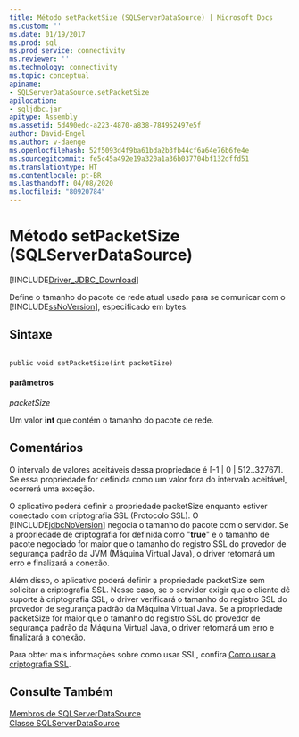 ```yaml
---
title: Método setPacketSize (SQLServerDataSource) | Microsoft Docs
ms.custom: ''
ms.date: 01/19/2017
ms.prod: sql
ms.prod_service: connectivity
ms.reviewer: ''
ms.technology: connectivity
ms.topic: conceptual
apiname:
- SQLServerDataSource.setPacketSize
apilocation:
- sqljdbc.jar
apitype: Assembly
ms.assetid: 5d490edc-a223-4870-a838-784952497e5f
author: David-Engel
ms.author: v-daenge
ms.openlocfilehash: 52f5093d4f9ba61bda2b3fb44cf6a64e76b6fe4e
ms.sourcegitcommit: fe5c45a492e19a320a1a36b037704bf132dffd51
ms.translationtype: HT
ms.contentlocale: pt-BR
ms.lasthandoff: 04/08/2020
ms.locfileid: "80920784"
---
```

# <a name="setpacketsize-method-sqlserverdatasource"></a>Método setPacketSize (SQLServerDataSource)
[!INCLUDE[Driver_JDBC_Download](../../../includes/driver_jdbc_download.md)]

  Define o tamanho do pacote de rede atual usado para se comunicar com o [!INCLUDE[ssNoVersion](../../../includes/ssnoversion-md.md)], especificado em bytes.  
  
## <a name="syntax"></a>Sintaxe  
  
```  
  
public void setPacketSize(int packetSize)  
```  
  
#### <a name="parameters"></a>parâmetros  
 *packetSize*  
  
 Um valor **int** que contém o tamanho do pacote de rede.  
  
## <a name="remarks"></a>Comentários  
 O intervalo de valores aceitáveis dessa propriedade é [-1 | 0 | 512..32767]. Se essa propriedade for definida como um valor fora do intervalo aceitável, ocorrerá uma exceção.  
  
 O aplicativo poderá definir a propriedade packetSize enquanto estiver conectado com criptografia SSL (Protocolo SSL). O [!INCLUDE[jdbcNoVersion](../../../includes/jdbcnoversion_md.md)] negocia o tamanho do pacote com o servidor. Se a propriedade de criptografia for definida como "**true**" e o tamanho de pacote negociado for maior que o tamanho do registro SSL do provedor de segurança padrão da JVM (Máquina Virtual Java), o driver retornará um erro e finalizará a conexão.  
  
 Além disso, o aplicativo poderá definir a propriedade packetSize sem solicitar a criptografia SSL. Nesse caso, se o servidor exigir que o cliente dê suporte à criptografia SSL, o driver verificará o tamanho do registro SSL do provedor de segurança padrão da Máquina Virtual Java. Se a propriedade packetSize for maior que o tamanho do registro SSL do provedor de segurança padrão da Máquina Virtual Java, o driver retornará um erro e finalizará a conexão.  
  
 Para obter mais informações sobre como usar SSL, confira [Como usar a criptografia SSL](../../../connect/jdbc/using-ssl-encryption.md).  
  
## <a name="see-also"></a>Consulte Também  
 [Membros de SQLServerDataSource](../../../connect/jdbc/reference/sqlserverdatasource-members.md)   
 [Classe SQLServerDataSource](../../../connect/jdbc/reference/sqlserverdatasource-class.md)  
  
  
